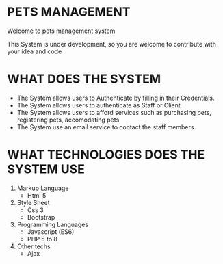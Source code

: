 PETS MANAGEMENT
===============

Welcome to pets management system

This System is under development, so you are welcome to contribute with your idea and code

WHAT DOES THE SYSTEM
====================
* The System allows users to Authenticate by filling in their Credentials.
* The System allows users to authenticate as Staff or Client.
* The System allows users to afford services such as purchasing pets, registering pets, accomodating pets.
* The System use an email service to contact the staff members.

WHAT TECHNOLOGIES DOES THE SYSTEM USE
====================================
1. Markup Language
   * Html 5
2. Style Sheet
   * Css 3
   * Bootstrap
3. Programming Languages
   * Javascript (ES6)
   * PHP 5 to 8
4. Other techs
   * Ajax